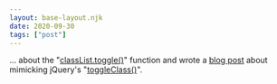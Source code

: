 ```yaml
---
layout: base-layout.njk
date: 2020-09-30
tags: ["post"]
---
```


... about the "[classList.toggle()](https://developer.mozilla.org/en-US/docs/Web/API/Element/classList)" function and wrote a [blog post](https://elektroelch.net/javascript-swap-classes-of-an-html-element/) about mimicking jQuery's "[toggleClass()](https://api.jquery.com/toggleClass/)".
